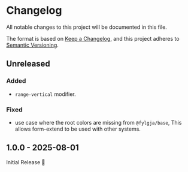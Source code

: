 # Changelog

All notable changes to this project will be documented in this file.

The format is based on [Keep a Changelog](https://keepachangelog.com/en/1.1.0/),
and this project adheres to [Semantic Versioning](https://semver.org/spec/v2.0.0.html).

## Unreleased


### Added

- `range-vertical` modifier.
### Fixed

- use case where the root colors are missing from `@fylgja/base`,
  This allows form-extend to be used with other systems.

## 1.0.0 - 2025-08-01

Initial Release 🎉
